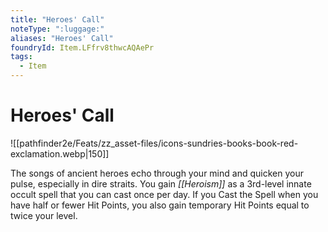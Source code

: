```yaml
---
title: "Heroes' Call"
noteType: ":luggage:"
aliases: "Heroes' Call"
foundryId: Item.LFfrv8thwcAQAePr
tags:
  - Item
---
```


# Heroes' Call
![[pathfinder2e/Feats/zz_asset-files/icons-sundries-books-book-red-exclamation.webp|150]]

The songs of ancient heroes echo through your mind and quicken your pulse, especially in dire straits. You gain _[[Heroism]]_ as a 3rd-level innate occult spell that you can cast once per day. If you Cast the Spell when you have half or fewer Hit Points, you also gain temporary Hit Points equal to twice your level.


